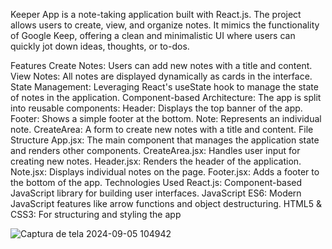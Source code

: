 
  Keeper App is a note-taking application built with React.js. The project allows users to create, view, and organize notes. It mimics the functionality of Google Keep, offering a clean and minimalistic UI where users can quickly jot down ideas, thoughts, or to-dos.

Features
Create Notes: Users can add new notes with a title and content.
View Notes: All notes are displayed dynamically as cards in the interface.
State Management: Leveraging React's useState hook to manage the state of notes in the application.
Component-based Architecture: The app is split into reusable components:
Header: Displays the top banner of the app.
Footer: Shows a simple footer at the bottom.
Note: Represents an individual note.
CreateArea: A form to create new notes with a title and content.
File Structure
App.jsx: The main component that manages the application state and renders other components.
CreateArea.jsx: Handles user input for creating new notes.
Header.jsx: Renders the header of the application.
Note.jsx: Displays individual notes on the page.
Footer.jsx: Adds a footer to the bottom of the app.
Technologies Used
React.js: Component-based JavaScript library for building user interfaces.
JavaScript ES6: Modern JavaScript features like arrow functions and object destructuring.
HTML5 & CSS3: For structuring and styling the app



![Captura de tela 2024-09-05 104942](https://github.com/user-attachments/assets/96937ed9-08a6-47d3-9dc0-4c2e3dd65c55)
